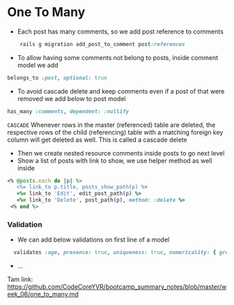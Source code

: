 # One To Many

* Each post has many comments, so we add post reference to comments  
``` ruby
    rails g migration add_post_to_comment post:references  
``` 
* To allow having some comments not belong to posts, inside comment model we add
``` ruby
belongs_to :post, optional: true
````
* To avoid cascade delete and keep comments even if a post of that were removed we add below to post model  
``` ruby
has_many :comments, dependent: :nullify 
````
`CASCADE`
Whenever rows in the master (referenced) table are deleted, the respective rows of the child (referencing) table with a matching foreign key column will get deleted as well. This is called a cascade delete 

* Then we create nested resource comments inside posts to go next level
* Show a list of posts with link to show, we use helper method as well inside
``` ruby
<% @posts.each do |p| %>
   <%= link_to p.title, posts_show_path(p) %>
   <%= link_to 'Edit', edit_post_path(p) %>
   <%= link_to 'Delete', post_path(p), method: :delete %>
 <% end %>
```



### Validation

* We can add below validations on first line of a model
``` ruby
  validates :age, presence: true, uniqueness: true, numericality: { greater_than_or_equal_to: 10 }
```



* ...

















Tam link: https://github.com/CodeCoreYVR/bootcamp_summary_notes/blob/master/week_06/one_to_many.md
